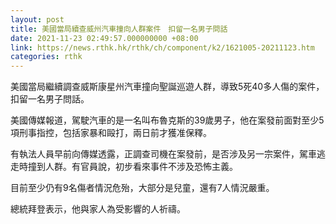 ```yaml
---
layout: post
title: 美國當局續查威州汽車撞向人群案件　扣留一名男子問話
date: 2021-11-23 02:49:57.000000000 +08:00
link: https://news.rthk.hk/rthk/ch/component/k2/1621005-20211123.htm
categories: rthk
---
```


美國當局繼續調查威斯康星州汽車撞向聖誕巡遊人群，導致5死40多人傷的案件，扣留一名男子問話。

美國傳媒報道，駕駛汽車的是一名叫布魯克斯的39歲男子，他在案發前面對至少5項刑事指控，包括家暴和毆打，兩日前才獲准保釋。

有執法人員早前向傳媒透露，正調查司機在案發前，是否涉及另一宗案件，駕車逃走時撞到人群。有官員說，初步看來事件不涉及恐怖主義。

目前至少仍有9名傷者情況危殆，大部分是兒童，還有7人情況嚴重。

總統拜登表示，他與家人為受影響的人祈禱。
